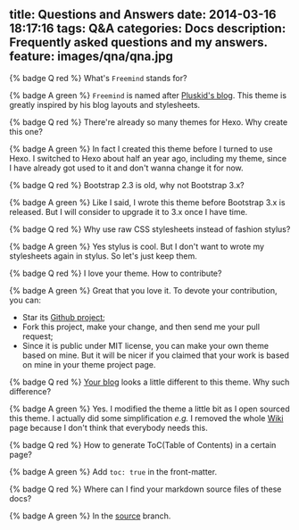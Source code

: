 title: Questions and Answers
date: 2014-03-16 18:17:16
tags: Q&A
categories: Docs
description: Frequently asked questions and my answers.
feature: images/qna/qna.jpg
---

{% badge Q red %} What's `Freemind` stands for?

{% badge A green %} `Freemind` is named after [Pluskid's blog](http://freemind.pluskid.org/). This theme is greatly inspired by his blog layouts and stylesheets.

{% badge Q red %} There're already so many themes for Hexo. Why create this one?

{% badge A green %} In fact I created this theme before I turned to use Hexo. I switched to Hexo about half an year ago, including my theme, since I have already got used to it and don't wanna change it for now.

<!-- more -->

{% badge Q red %} Bootstrap 2.3 is old, why not Bootstrap 3.x?

{% badge A green %} Like I said, I wrote this theme before Bootstrap 3.x is released. But I will consider to upgrade it to 3.x once I have time.

{% badge Q red %} Why use raw CSS stylesheets instead of fashion stylus?

{% badge A green %} Yes stylus is cool. But I don't want to wrote my stylesheets again in stylus. So let's just keep them.

{% badge Q red %} I love your theme. How to contribute?

{% badge A green %} Great that you love it. To devote your contribution, you can:

* Star its [Github project](https://github.com/wzpan/freemind);
* Fork this project, make your change, and then send me your pull request;
* Since it is public under MIT license, you can make your own theme based on mine. But it will be nicer if you claimed that your work is based on mine in your theme project page.

{% badge Q red %} [Your blog](http://hahack.com) looks a little different to this theme. Why such difference?

{% badge A green %} Yes. I modified the theme a little bit as I open sourced this theme. I actually did some simplification *e.g.* I removed the whole [Wiki](http://hahack.com/wiki) page because I don't think that everybody needs this.

{% badge Q red %} How to generate ToC(Table of Contents) in a certain page?

{% badge A green %} Add `toc: true` in the front-matter.

{% badge Q red %} Where can I find your markdown source files of these docs?

{% badge A green %} In the [source](https://github.com/wzpan/freemind/tree/source) branch.
